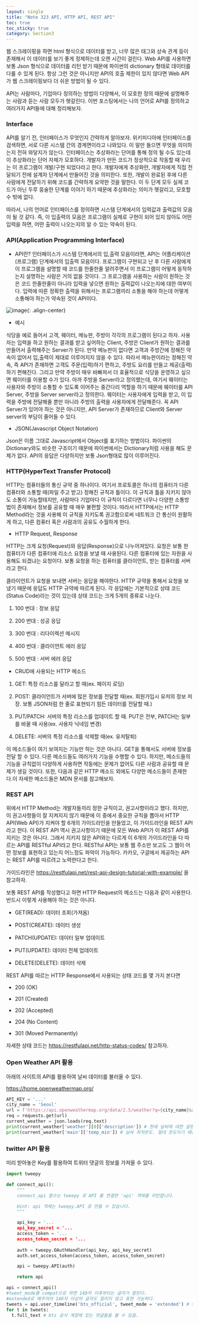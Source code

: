 ```yaml
---
layout: single
title: "Note 323 API, HTTP API, REST API"
toc: true
toc_sticky: true
category: Section3
---
```


웹 스크레이핑을 하면 html 형식으로 데이터를 받고, 너무 많은 태그와 상속 관계 등이 존재해서 이 데이터를 보기 좋게 정제하는데 오랜 시간이 걸린다.
Web API를 사용하면 보통 Json 형식으로 데이터를 리턴 받기 때문에 파이썬의 dictionary 형태로 데이터를 다룰 수 있게 된다.
항상 그런 것은 아니지만 API의 호출 제한이 있지 않다면 Web API가 웹 스크레이핑보다 더 쉬운 방법이 될 수 있다.

API는 사람마다, 기업마다 정의하는 방법이 다양해서, 이 모호한 정의 때문에 설명해주는 사람과 듣는 사람 모두가 헷갈린다. 
이번 포스팅에서는 나의 언어로 API를 정의하고 여러가지 API들에 대해 정리해보자.

### Interface
API를 알기 전, 인터페이스가 무엇인지 간략하게 알아보자. 위키피디아에 인터페이스를 검색하면, 서로 다른 시스템 간의 경계면이라고 나와있다. 이 말만 들으면 무엇을 의미하는지
전혀 와닿지가 않는다. 인터페이스는 추상화라는 단어를 통해 정의 될 수도 있는데 이 추상화라는 단어 자체가 모호하다. 개발자가 만든 코드가 정상적으로 작동할 때 우리는 이 프로그램이
개발/구현 되었다라고 한다. 개발자에게 추상화란, 개발자에게 직접 전달되기 전에 설계자 단계에서 만들어진 것을 의미한다. 또한, 개발이 완료된 후에 다른 사람에게 전달하기 위해 코드를
간략하게 요약한 것을 말한다. 이 두 단계 모두 실제 코드가 아닌 두루 뭉술한 단계를 이야기 하기 때문에 추상화라는 의미가 헷갈리고, 모호할 수 밖에 없다. 

따라서, 나의 언어로 인터페이스를 정의하면 시스템 단계에서의 입력값과 출력값의 모음이 될 것 같다. 즉, 이 입출력의 모음은 프로그램이 
실제로 구현이 되어 있지 않아도 어떤 입력을 하면, 어떤 출력이 나오는지의 알 수 있는 약속이 된다.

### API(Application Programming Interface)

- API란?
인터페이스가 시스템 단계에서의 입,출력 모음이라면, API는 어플리케이션(프로그램) 단계에서의 입출력 모음이다. 프로그램이 구현되고 난 후 다른 사람에게 이 프로그램을 설명할 때
코드를 한줄한줄 알려주면서 이 프로그램이 어떻게 동작하는지 설명하는 사람은 거의 없을 것이다. 그 프로그램을 사용하는 사람이 원하는 것은 코드 한줄한줄이 아니라 입력을 넣으면
원하는 출력값이 나오는지에 대한 여부이다. 입력에 따른 정확한 출력을 위해서는 프로그램끼리 소통을 해야 하는데 어떻게 소통해야 하는가 약속된 것이 API이다. 

![image](https://user-images.githubusercontent.com/97672187/161874342-6fe9e3a5-e949-4377-a026-84a351ba62e3.png){: .align-center}

- 예시

식당을 예로 들어서 고객, 웨이터, 메뉴판, 주방이 각각의 프로그램이 된다고 하자. 사용자는 입력을 하고 원하는 결과를 받고 싶어하는 Client, 주방은 Client가 원하는 결과를 만들어서
출력해주는 Server가 된다. 만약 메뉴판이 없다면 고객과 주방간에 정해진 약속이 없어서 입,출력이 제대로 이루어지지 않을 수 있다. 따라서 메뉴판이라는 정해진 약속, 즉 API가 존재하면
고객도 주문(입력)하기 편하고, 주방도 요리를 만들고 제공(출력)하기 편해진다. 그리고 만약 주방이 매우 바빠져서 더 효율적으로 식당을 운영하고 싶으면 웨이터를 이용할 수가 있다.
아까 주방을 Server라고 정의했는데, 여기서 웨이터는 사용자와 주방이 소통할 수 있도록 이어주는 중간다리 역할을 하기 때문에 웨이터를 API Server, 주방을 Server server라고 정의한다.
웨이터는 사용자에게 입력을 받고, 이 입력을 주방에 전달해줄 뿐만 아니라 주방의 출력을 사용자에게 전달해준다. 꼭 API Server가 있어야 하는 것은 아니지만, API Server가 존재하므로
Client와 Server server의 부담이 줄어들 수 있다.

- JSON(Javascript Object Notation)

Json은 이름 그대로 Javascript에서 Object를 표기하는 방법이다. 파이썬의 Dictionary와도 비슷한 구조이기 때문에 파이썬에서는 Dictionary처럼 사용을 해도 문제가 없다.
API의 응답은 다양하지만 보통 Json형태로 많이 이루어진다.


### HTTP(HyperText Transfer Protocol)
HTTP는 컴퓨터들의 통신 규약 중 하나이다. 여기서 프로토콜은 하나의 컴퓨터가 다른 컴퓨터와 소통할 때(파일 주고 받고) 정해진 규칙과 틀이다. 이 규칙과 틀을 지키지 않아도
소통이 가능할테지만, 사람마다 기업마다 이 규칙이 다르다면 너무나 다양한 소통방법이 존재해서 정보를 공유할 때 매우 불편할 것이다. 따라서 HTTP에서는 HTTP Method라는 것을
사용해 이 규칙을 지키도록 권고함으로써 네트워크 간 통신이 원활하게 하고, 다른 컴퓨터 혹은 사람과의 공유도 수월하게 한다.

- HTTP Request, Response

HTTP는 크게 요청(Request)와 응답(Response)으로 나누어져있다. 요청은 보통 한 컴퓨터가 다른 컴퓨터에 리소스 요청을 보낼 때 사용된다. 다른 컴퓨터에 있는 자원을 사용해도 되겠냐는
요청이다. 보통 요청을 하는 컴퓨터를 클라이언트, 받는 컴퓨터를 서버라고 한다.

클라이언트가 요청을 보내면 서버는 응답을 해야한다. HTTP 규약을 통해서 요청을 보냈기 때문에 응답도 HTTP 규약에 따르게 된다. 각 응답에는 기본적으로 상태 코드(Status Code)라는
것이 있는데 상태 코드는 크게 5개의 종류로 나눈다.

1) 100 번대 : 정보 응답

2) 200 번대 : 성공 응답

3) 300 번대 : 리다이렉션 메시지

4) 400 번대 : 클라이언트 에러 응답

5) 500 번대 : 서버 에러 응답

- CRUD에 사용되는 HTTP 메소드

1) GET: 특정 리소스를 달라고 할 때(ex. 페이지 로딩)

2) POST: 클라이언트가 서버에 많은 정보를 전달할 때(ex. 회원가입시 유저의 정보 저장. 보통 JSON처럼 한 줄로 표현되기 힘든 데이터를 전달할 때.)

3) PUT/PATCH: 서버의 특정 리소스를 업데이트 할 때. PUT은 전부, PATCH는 일부를 바꿀 때 사용(ex. 사용자 닉네임 변경)

4) DELETE: 서버의 특정 리소스를 삭제할 때(ex. 유저탈퇴)

이 메소드들이 여기 보여지는 기능만 하는 것은 아니다. GET을 통해서도 서버에 정보를 전달 할 수 있다. 다른 메소드들도 여러가지 기능을 수행할 수 있다.
하지만, 메소드들의 기능을 규칙없이 다양하게 사용하면 작동에는 문제가 없어도 다른 사람과 공유할 때 문제가 생길 것이다. 또한, 다음과 같은 HTTP 메소드 외에도 다양한 메소드들이 존재한다.이 
자세한 메소드들은 MDN 문서를 참고해보자.


### REST API
위에서 HTTP Method는 개발자들끼리 정한 규칙이고, 권고사항이라고 했다. 하지만, 이 권고사항들이 잘 지켜지지 않기 때문에 이 중에서 중요한 규칙을 뽑아서 HTTP API(Web API)가
지켜야 할 6개의 가이드라인을 만들었고, 이 가이드라인을 REST API라고 한다. 이 REST API 역시 권고사항이기 때문에 모든 Web API가 이 REST API를 지키는 것은 아니다. 
그래서 지키지 않은 API와는 다르게 이 6개의 가이드라인을 다 따르는 API를 RESTful API라고 한다. RESTful API는 보통 웹 주소만 보고도
그 웹이 어떤 정보를 표현하고 있는지 어느정도 파악이 가능하다. 카카오, 구글에서 제공하는 API는 REST API를 따르려고 노력한다고 한다.

가이드라인은  https://restfulapi.net/rest-api-design-tutorial-with-example/ 을 참고하자.

보통 REST API를 작성했다고 하면 HTTP Request의 메소드는 다음과 같이 사용한다. 반드시 이렇게 사용해야 하는 것은 아니다.

- GET(READ): 데이터 조회(가져옴)

- POST(CREATE): 데이터 생성

- PATCH(UPDATE): 데이터 일부 업데이트

- PUT(UPDATE): 데이터 전체 업데이트

- DELETE(DELETE): 데이터 삭제 

REST API를 따르는 HTTP Response에서 사용되는 상태 코드를 몇 가지 본다면

- 200 (OK)

- 201 (Created)

- 202 (Accepted)

- 204 (No Content)

- 301 (Moved Permanently)

자세한 상태 코드는 https://restfulapi.net/http-status-codes/ 참고하자.


### Open Weather API 활용
아래의 사이트의 API를 활용하여 날씨 데이터를 불러올 수 있다.

https://home.openweathermap.org/

```python
API_KEY = '...'
city_name = 'Seoul'
url = f'https://api.openweathermap.org/data/2.5/weather?q={city_name}&appid={API_KEY}'
req = requests.get(url)
current_weather = json.loads(req.text)
print(current_weather['weather'][0]['description']) # 현재 날씨에 대한 설명
print(current_weather['main']['temp_min']) # 날씨 최저온도. 절대 온도이기 때문에 -273해서 섭씨로 변환 할 수 있음.
```

### twitter API 활용
미리 받아놓은 Key를 활용하여 트위터 댓글의 정보를 가져올 수 있다.

```python
import tweepy

def connect_api():
    """
    connect_api 함수는 tweepy 로 API 를 연결한 'api' 객체를 리턴합니다.

    Hint: api 객체는 tweepy.API 로 만들 수 있습니다.
    """

    api_key = '...
    api_key_secret = '...
    access_token = '...
    access_token_secret = '...
    
    auth = tweepy.OAuthHandler(api_key, api_key_secret)
    auth.set_access_token(access_token, access_token_secret)

    api = tweepy.API(auth)

    return api

api = connect_api()
#tweet_mode를 compat으로 하면 140자 이후부터는 글자가 잘린다.
#extended로 해주어야 140자 이상의 글자도 잘리지 않고 표현 가능하다.
tweets = api.user_timeline('bts_official', tweet_mode = 'extended') # tweet_mode는 3.10.0 버전에서 사용가능. 최신버전은 안 되는듯
for t in tweets:
  t.full_text # bts 공식 계정에 있는 댓글들을 볼 수 있음.

```
